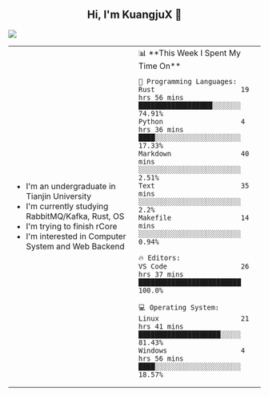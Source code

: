 <h2 align="center"> Hi, I'm KuangjuX 👋 </h2>
<p><img src="https://w.wallhaven.cc/full/nz/wallhaven-nz1e8j.jpg"></p>
<table>
    <tr>
        <td valign="center" width="50%">
            <ul>
                <li>I'm an undergraduate in Tianjin University</li>
                <li>I'm currently studying RabbitMQ/Kafka, Rust, OS</li>
                <li>I'm trying to finish rCore</li>
                <li>I'm interested in Computer System and Web Backend</li>
            </ul>
        </td>
       <td valign="top" width="50%">
<!--START_SECTION:waka-->
📊 **This Week I Spent My Time On** 

```text
💬 Programming Languages: 
Rust                     19 hrs 56 mins      ██████████████████░░░░░░░   74.91% 
Python                   4 hrs 36 mins       ████░░░░░░░░░░░░░░░░░░░░░   17.33% 
Markdown                 40 mins             ░░░░░░░░░░░░░░░░░░░░░░░░░   2.51% 
Text                     35 mins             ░░░░░░░░░░░░░░░░░░░░░░░░░   2.2% 
Makefile                 14 mins             ░░░░░░░░░░░░░░░░░░░░░░░░░   0.94%

🔥 Editors: 
VS Code                  26 hrs 37 mins      █████████████████████████   100.0%

💻 Operating System: 
Linux                    21 hrs 41 mins      ████████████████████░░░░░   81.43% 
Windows                  4 hrs 56 mins       ████░░░░░░░░░░░░░░░░░░░░░   18.57%

```


<!--END_SECTION:waka-->
</td></tr>
</table>
